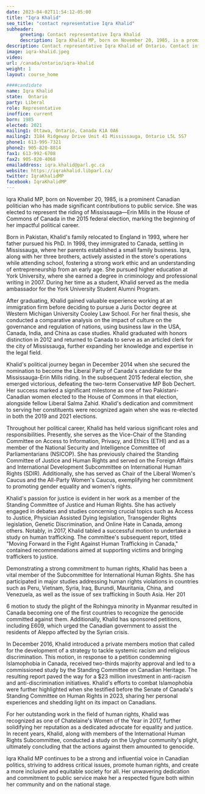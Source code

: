 ```yaml
---
date: 2023-04-02T11:54:12-05:00
title: "Iqra Khalid"
seo_title: "contact representative Iqra Khalid"
subheader:
     greeting: Contact representative Iqra Khalid
     description: Iqra Khalid MP, born on November 20, 1985, is a prominent Canadian politician who has made significant contributions to public service.
description: Contact representative Iqra Khalid of Ontario. Contact information for Iqra Khalid includes email address, phone number, and mailing address.
image: iqra-khalid.jpeg
video:
url: /canada/ontario/iqra-khalid
weight: 1
layout: course_home

####candidate
name: Iqra Khalid
state:	Ontario
party: Liberal
role: Representative
inoffice: current
born: 1985
elected: 2021
mailing1: Ottawa, Ontario, Canada K1A 0A6
mailing2: 3184 Ridgeway Drive Unit 41 Mississauga, Ontario L5L 5S7
phone1: 613-995-7321
phone2: 905-820-8814
fax1: 613-992-6708
fax2: 905-820-4068
emailaddress: iqra.khalid@parl.gc.ca
website: https://iqrakhalid.libparl.ca/
twitter: IqraKhalidMP
facebook: IqraKhalidMP
---
```



Iqra Khalid MP, born on November 20, 1985, is a prominent Canadian politician who has made significant contributions to public service. She was elected to represent the riding of Mississauga—Erin Mills in the House of Commons of Canada in the 2015 federal election, marking the beginning of her impactful political career.

Born in Pakistan, Khalid's family relocated to England in 1993, where her father pursued his PhD. In 1998, they immigrated to Canada, settling in Mississauga, where her parents established a small family business. Iqra, along with her three brothers, actively assisted in the store's operations while attending school, fostering a strong work ethic and an understanding of entrepreneurship from an early age. She pursued higher education at York University, where she earned a degree in criminology and professional writing in 2007. During her time as a student, Khalid served as the media ambassador for the York University Student Alumni Program.

After graduating, Khalid gained valuable experience working at an immigration firm before deciding to pursue a Juris Doctor degree at Western Michigan University Cooley Law School. For her final thesis, she conducted a comparative analysis on the impact of culture on the governance and regulation of nations, using business law in the USA, Canada, India, and China as case studies. Khalid graduated with honors distinction in 2012 and returned to Canada to serve as an articled clerk for the city of Mississauga, further expanding her knowledge and expertise in the legal field.

Khalid's political journey began in December 2014 when she secured the nomination to become the Liberal Party of Canada's candidate for the Mississauga-Erin Mills riding. In the subsequent 2015 federal election, she emerged victorious, defeating the two-term Conservative MP Bob Dechert. Her success marked a significant milestone as one of two Pakistani-Canadian women elected to the House of Commons in that election, alongside fellow Liberal Salma Zahid. Khalid's dedication and commitment to serving her constituents were recognized again when she was re-elected in both the 2019 and 2021 elections.

Throughout her political career, Khalid has held various significant roles and responsibilities. Presently, she serves as the Vice-Chair of the Standing Committee on Access to Information, Privacy, and Ethics (ETHI) and as a member of the National Security and Intelligence Committee of Parliamentarians (NSICOP). She has previously chaired the Standing Committee of Justice and Human Rights and served on the Foreign Affairs and International Development Subcommittee on International Human Rights (SDIR). Additionally, she has served as Chair of the Liberal Women's Caucus and the All-Party Women's Caucus, exemplifying her commitment to promoting gender equality and women's rights.

Khalid's passion for justice is evident in her work as a member of the Standing Committee of Justice and Human Rights. She has actively engaged in debates and studies concerning crucial topics such as Access to Justice, Physician Assisted Dying legislation, Transgender Rights legislation, Genetic Discrimination, and Online Hate in Canada, among others. Notably, in 2017, Khalid tabled a successful motion to undertake a study on human trafficking. The committee's subsequent report, titled "Moving Forward in the Fight Against Human Trafficking in Canada," contained recommendations aimed at supporting victims and bringing traffickers to justice.

Demonstrating a strong commitment to human rights, Khalid has been a vital member of the Subcommittee for International Human Rights. She has participated in major studies addressing human rights violations in countries such as Peru, Vietnam, Syria, Iraq, Burundi, Mauritania, China, and Venezuela, as well as the issue of sex trafficking in South Asia. Her 201

6 motion to study the plight of the Rohingya minority in Myanmar resulted in Canada becoming one of the first countries to recognize the genocide committed against them. Additionally, Khalid has sponsored petitions, including E609, which urged the Canadian government to assist the residents of Aleppo affected by the Syrian crisis.

In December 2016, Khalid introduced a private members motion that called for the development of a strategy to tackle systemic racism and religious discrimination. This motion, in response to a petition condemning Islamophobia in Canada, received two-thirds majority approval and led to a commissioned study by the Standing Committee on Canadian Heritage. The resulting report paved the way for a $23 million investment in anti-racism and anti-discrimination initiatives. Khalid's efforts to combat Islamophobia were further highlighted when she testified before the Senate of Canada's Standing Committee on Human Rights in 2023, sharing her personal experiences and shedding light on its impact on Canadians.

For her outstanding work in the field of human rights, Khalid was recognized as one of Chatelaine's Women of the Year in 2017, further solidifying her reputation as a dedicated advocate for equality and justice. In recent years, Khalid, along with members of the International Human Rights Subcommittee, conducted a study on the Uyghur community's plight, ultimately concluding that the actions against them amounted to genocide.

Iqra Khalid MP continues to be a strong and influential voice in Canadian politics, striving to address critical issues, promote human rights, and create a more inclusive and equitable society for all. Her unwavering dedication and commitment to public service make her a respected figure both within her community and on the national stage.
